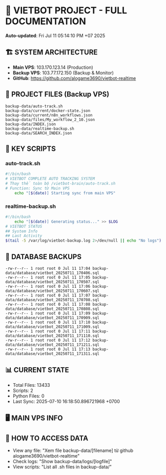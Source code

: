 # 🤖 VIETBOT PROJECT - FULL DOCUMENTATION
**Auto-updated**: Fri Jul 11 05:14:10 PM +07 2025

## 🏗️ SYSTEM ARCHITECTURE
- **Main VPS**: 103.170.123.14 (Production)
- **Backup VPS**: 103.77.172.150 (Backup & Monitor)
- **GitHub**: https://github.com/alogame3690/vietbot-realtime

## 📁 PROJECT FILES (Backup VPS)
```
backup-data/auto-track.sh
backup-data/current/docker-state.json
backup-data/current/n8n_workflows.json
backup-data/files/My_workflow_2_10.json
backup-data/INDEX.json
backup-data/realtime-backup.sh
backup-data/SEARCH_INDEX.json
```

## 🔧 KEY SCRIPTS
### auto-track.sh
```bash
#!/bin/bash
# VIETBOT COMPLETE AUTO TRACKING SYSTEM
# Thay thế toàn bộ /vietbot-brain/auto-track.sh
# Function: Sync từ Main VPS
    echo "[$(date)] Starting sync from main VPS"
```
### realtime-backup.sh
```bash
#!/bin/bash
    echo "[$(date)] Generating status..." >> $LOG
# VIETBOT STATUS
## System Info
## Last Activity
$(tail -5 /var/log/vietbot-backup.log 2>/dev/null || echo "No logs")
```

## 💾 DATABASE BACKUPS
```
-rw-r--r-- 1 root root 0 Jul 11 17:04 backup-data/database/vietbot_20250711_170406.sql
-rw-r--r-- 1 root root 0 Jul 11 17:05 backup-data/database/vietbot_20250711_170507.sql
-rw-r--r-- 1 root root 0 Jul 11 17:06 backup-data/database/vietbot_20250711_170607.sql
-rw-r--r-- 1 root root 0 Jul 11 17:07 backup-data/database/vietbot_20250711_170708.sql
-rw-r--r-- 1 root root 0 Jul 11 17:08 backup-data/database/vietbot_20250711_170808.sql
-rw-r--r-- 1 root root 0 Jul 11 17:09 backup-data/database/vietbot_20250711_170909.sql
-rw-r--r-- 1 root root 0 Jul 11 17:10 backup-data/database/vietbot_20250711_171009.sql
-rw-r--r-- 1 root root 0 Jul 11 17:11 backup-data/database/vietbot_20250711_171110.sql
-rw-r--r-- 1 root root 0 Jul 11 17:12 backup-data/database/vietbot_20250711_171211.sql
-rw-r--r-- 1 root root 0 Jul 11 17:13 backup-data/database/vietbot_20250711_171311.sql
```

## 📊 CURRENT STATE
- Total Files: 13433
- Scripts: 2
- Python Files: 0
- Last Sync: 2025-07-10 16:18:50.896721968 +0700

## 🖥️ MAIN VPS INFO


## 🚨 HOW TO ACCESS DATA
- View any file: "Xem file backup-data/[filename] từ github alogame3690/vietbot-realtime"
- Check logs: "Show backup-data/logs/[logfile]"
- View scripts: "List all .sh files in backup-data/"
